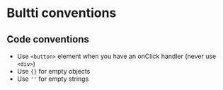 # Bultti conventions

## Code conventions

- Use `<button>` element when you have an onClick handler (never use `<div>`)
- Use `{}` for empty objects
- Use `''` for empty strings
